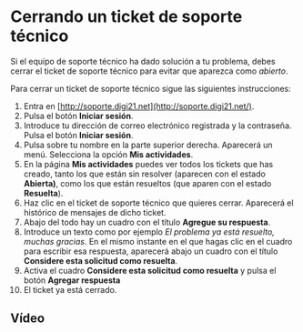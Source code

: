 # Cerrando un ticket de soporte técnico

Si el equipo de soporte técnico ha dado solución a tu problema, debes cerrar el ticket de soporte técnico para evitar que aparezca como _abierto_.

Para cerrar un ticket de soporte técnico sigue las siguientes instrucciones:

1. Entra en [http://soporte.digi21.net](http://soporte.digi21.net/).
2. Pulsa el botón **Iniciar sesión**.
3. Introduce tu dirección de correo electrónico registrada y la contraseña. Pulsa el botón **Iniciar sesión**.
4. Pulsa sobre tu nombre en la parte superior derecha. Aparecerá un menú. Selecciona la opción **Mis actividades**.
5. En la página **Mis actividades** puedes ver todos los tickets que has creado, tanto los que están sin resolver \(aparecen con el estado **Abierta\)**, como los que están resueltos \(que aparen con el estado **Resuelta**\).
6. Haz clic en el ticket de soporte técnico que quieres cerrar. Aparecerá el histórico de mensajes de dicho ticket.
7. Abajo del todo hay un cuadro con el título **Agregue su respuesta**.
8. Introduce un texto como por ejemplo _El problema ya está resuelto, muchas gracias_. En el mismo instante en el que hagas clic en el cuadro para escribir esa respuesta, aparecerá abajo un cuadro con el título **Considere esta solicitud como resuelta**.
9. Activa el cuadro **Considere esta solicitud como resuelta** y pulsa el botón **Agregar respuesta**
10. El ticket ya está cerrado.

## Vídeo

